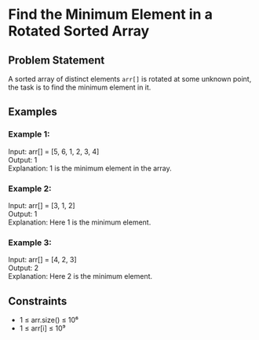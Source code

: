# Find the Minimum Element in a Rotated Sorted Array

## Problem Statement

A sorted array of distinct elements `arr[]` is rotated at some unknown point, the task is to find the minimum element in it.

## Examples

### Example 1:
Input: arr[] = [5, 6, 1, 2, 3, 4]  
Output: 1  
Explanation: 1 is the minimum element in the array.

### Example 2:
Input: arr[] = [3, 1, 2]  
Output: 1  
Explanation: Here 1 is the minimum element.

### Example 3:
Input: arr[] = [4, 2, 3]  
Output: 2  
Explanation: Here 2 is the minimum element.

## Constraints

- 1 ≤ arr.size() ≤ 10⁶  
- 1 ≤ arr[i] ≤ 10⁹
